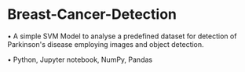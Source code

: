 # Breast-Cancer-Detection

• A simple SVM Model to analyse a predefined dataset for detection of Parkinson's disease employing images and object detection.

• Python, Jupyter notebook, NumPy, Pandas
